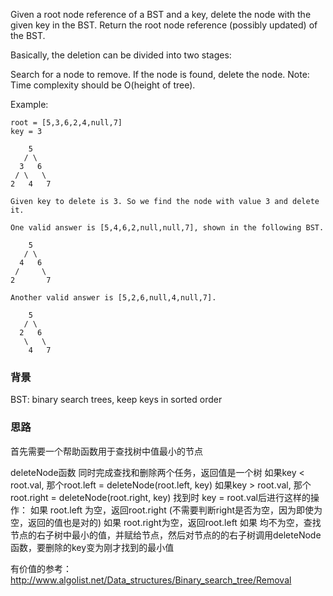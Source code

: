 Given a root node reference of a BST and a key, delete the node with the given key in the BST. Return the root node reference (possibly updated) of the BST.

Basically, the deletion can be divided into two stages:

Search for a node to remove.
If the node is found, delete the node.
Note: Time complexity should be O(height of tree).

Example:
```
root = [5,3,6,2,4,null,7]
key = 3

    5
   / \
  3   6
 / \   \
2   4   7

Given key to delete is 3. So we find the node with value 3 and delete it.

One valid answer is [5,4,6,2,null,null,7], shown in the following BST.

    5
   / \
  4   6
 /     \
2       7

Another valid answer is [5,2,6,null,4,null,7].

    5
   / \
  2   6
   \   \
    4   7
```

### 背景
BST: binary search trees, keep keys in sorted order

### 思路
首先需要一个帮助函数用于查找树中值最小的节点

deleteNode函数 同时完成查找和删除两个任务，返回值是一个树
如果key < root.val, 那个root.left = deleteNode(root.left, key)
如果key > root.val, 那个root.right = deleteNode(root.right, key)
找到时 key = root.val后进行这样的操作：
  如果 root.left 为空，返回root.right (不需要判断right是否为空，因为即使为空，返回的值也是对的)
  如果 root.right为空，返回root.left
  如果 均不为空，查找节点的右子树中最小的值，并赋给节点，然后对节点的的右子树调用deleteNode函数，要删除的key变为刚才找到的最小值

有价值的参考： http://www.algolist.net/Data_structures/Binary_search_tree/Removal
